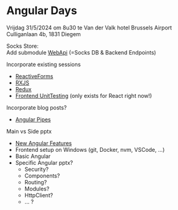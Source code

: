 Angular Days
============

Vrijdag 31/5/2024 om 8u30
te Van der Valk hotel Brussels Airport
Culliganlaan 4b, 1831 Diegem


Socks Store:  
Add submodule [WebApi](https://github.com/itenium-be/ASP.NET-WebApi) (=Socks DB & Backend Endpoints)


Incorporate existing sessions  
- [ReactiveForms](https://github.com/itenium-be/angular-reactive-forms)
- [RXJS](https://github.com/itenium-be/RXJS)
- [Redux](https://github.com/itenium-be/Redux)
- [Frontend UnitTesting](https://github.com/itenium-be/Frontend-UnitTesting) (only exists for React right now!)


Incorporate blog posts?
- [Angular Pipes](https://github.com/itenium-be/Angular-Series)


Main vs Side pptx  
- [New Angular Features](https://itenium.be/blog/javascript/angular17/)
- Frontend setup on Windows (git, Docker, nvm, VSCode, ...)
- Basic Angular
- Specific Angular pptx?
    - Security?
    - Components?
    - Routing?
    - Modules?
    - HttpClient?
    - ... ?
